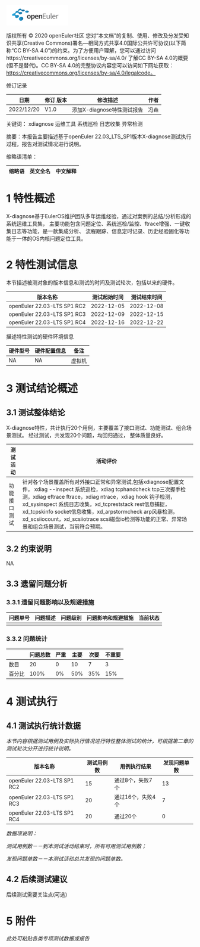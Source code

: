 ![openEuler ico](../../images/openEuler.png)

版权所有 © 2020  openEuler社区
 您对“本文档”的复制、使用、修改及分发受知识共享(Creative Commons)署名—相同方式共享4.0国际公共许可协议(以下简称“CC BY-SA 4.0”)的约束。为了方便用户理解，您可以通过访问https://creativecommons.org/licenses/by-sa/4.0/ 了解CC BY-SA 4.0的概要 (但不是替代)。CC BY-SA 4.0的完整协议内容您可以访问如下网址获取：https://creativecommons.org/licenses/by-sa/4.0/legalcode。

修订记录

| 日期         | 修订   版本 | 修改描述                    | 作者     |
| ------------ | ----------- | -------------------------- | -------- |
|  2022/12/20  |   V1.0      | 添加X-diagnose特性测试报告  | 冯垚     |


 关键词： xdiagnose 运维工具 系统巡检 日志收集 异常检测



摘要：本报告主要描述基于openEuler 22.03_LTS_SP1版本X-diagnose测试执行过程，报告对测试情况进行说明。



缩略语清单：

| 缩略语 | 英文全名 | 中文解释 |
| ------ | ------- | -------- |


# 1     特性概述

X-diagnose基于EulerOS维护团队多年运维经验，通过对案例的总结/分析形成的系统运维工具集， 主要功能包含问题定位、系统巡检/监控、ftrace增强、一键收集日志等功能，是一款集成分析、 流程跟踪、信息定时记录、历史经验固化等功能于一体的OS内核问题定位工具。

# 2     特性测试信息

本节描述被测对象的版本信息和测试的时间及测试轮次，包括以来的硬件。

| 版本名称                     | 测试起始时间 | 测试结束时间  |
| --------------------------- | ------------ | ------------ |
| openEuler 22.03-LTS SP1 RC2 | 2022-12-05   | 2022-12-08   |
| openEuler 22.03-LTS SP1 RC3 | 2022-12-09   | 2022-12-15   |
| openEuler 22.03-LTS SP1 RC4 | 2022-12-16   | 2022-12-22   |

描述特性测试的硬件环境信息

| 硬件型号 | 硬件配置信息 | 备注    |
| -------- | ----------- | ------- |
|   NA     |    NA       |  虚拟机 |

# 3     测试结论概述

## 3.1   测试整体结论

X-diagnose特性，共计执行20个用例，主要覆盖了接口测试、功能测试、组合场景测试。
经过测试，共发现20个问题，均回归通过， 整体质量良好。


| 测试活动     | 活动评价                                               |
| ------------ | ----------------------------------------------------- |
| 功能接口测试  |   针对各个场景覆盖所有对外接口正常和异常测试,包括xdiagnose配置文件， xdiag --inspect 系统巡检，xdiag tcphandcheck tcp三次握手检测，xdiag eftrace ftrace，xdiag ntrace，xdiag hook 钩子检测，xd_sysinspect 系统日志收集，xd_tcpreststack rest信息捕捉，xd_tcpskinfo socket信息收集，xd_arpstormcheck arp风暴检测， xd_scsiiocount，xd_scsiiotrace  scsi磁盘io检测等功能的正常、异常场景和组合场景测试，当前符合预期。     |

## 3.2   约束说明

NA

## 3.3   遗留问题分析

### 3.3.1 遗留问题影响以及规避措施

| 问题单号  | 问题描述 | 问题级别  | 问题影响和规避措施  | 当前状态 |
| -------- | -------- | -------- | ------------------ | -------- |
|          |          |          |                    |          |


### 3.3.2 问题统计

|        | 问题总数 | 严重 | 主要 | 次要 | 不重要  |
| ------ | -------- | ---- | ---- | ---- | ------ |
| 数目   |    20    |  0   |  10  |  7   |    3   |
| 百分比 |   100%   |  0%  |  50% |  35% |  15%   |

# 4     测试执行

## 4.1   测试执行统计数据

*本节内容根据测试用例及实际执行情况进行特性整体测试的统计，可根据第二章的测试轮次分开进行统计说明。*

| 版本名称                    | 测试用例数  | 用例执行结果       | 发现问题单数  |
| --------------------------- | ---------- | ----------------- | ------------ |
| openEuler 22.03-LTS SP1 RC2 |      15    |  通过8个，失败7个  |     13       |
| openEuler 22.03-LTS SP1 RC3 |      20    |  通过16个，失败4个 |     7        |
| openEuler 22.03-LTS SP1 RC4 |      20    |  通过20个          |     0        |

*数据项说明：*

*测试用例数－－到本测试活动结束时，所有可用测试用例数；*

*发现问题单数－－本测试活动总共发现的问题单数。*

## 4.2   后续测试建议

后续测试需要关注点(可选)

# 5     附件

*此处可粘贴各类专项测试数据或报告*
